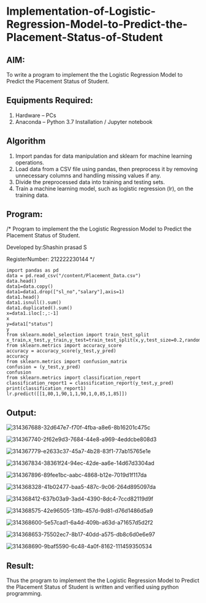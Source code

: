 # Implementation-of-Logistic-Regression-Model-to-Predict-the-Placement-Status-of-Student

## AIM:
To write a program to implement the the Logistic Regression Model to Predict the Placement Status of Student.

## Equipments Required:
1. Hardware – PCs
2. Anaconda – Python 3.7 Installation / Jupyter notebook

## Algorithm
1. Import pandas for data manipulation and sklearn for machine learning operations.
2. Load data from a CSV file using pandas, then preprocess it by removing unnecessary columns and handling missing values if any. 
3. Divide the preprocessed data into training and testing sets.
4. Train a machine learning model, such as logistic regression (lr), on the training data.

## Program:

/*
Program to implement the the Logistic Regression Model to Predict the Placement Status of Student.

Developed by:Shashin prasad S

RegisterNumber: 212222230144
*/
```
import pandas as pd
data = pd.read_csv("/content/Placement_Data.csv")
data.head()
data1=data.copy()
data1=data1.drop(["sl_no","salary"],axis=1)
data1.head()
data1.isnull().sum()
data1.duplicated().sum()
x=data1.iloc[:,:-1]
x
y=data1["status"]
y
from sklearn.model_selection import train_test_split
x_train,x_test,y_train,y_test=train_test_split(x,y,test_size=0.2,random_state=0)
from sklearn.metrics import accuracy_score
accuracy = accuracy_score(y_test,y_pred)
accuracy
from sklearn.metrics import confusion_matrix
confusion = (y_test,y_pred)
confusion
from sklearn.metrics import classification_report
classification_report1 = classification_report(y_test,y_pred)
print(classification_report1)
lr.predict([[1,80,1,90,1,1,90,1,0,85,1,85]])
```

## Output:
![314367688-32d647e7-f70f-4fba-a8e6-8b16201c475c](https://github.com/AdhithiyanK/Implementation-of-Logistic-Regression-Model-to-Predict-the-Placement-Status-of-Student/assets/121029258/ee5ffe95-5d8b-45fe-b47a-0fabee03005a)

![314367740-2f62e9d3-7684-44e8-a969-4eddcbe808d3](https://github.com/AdhithiyanK/Implementation-of-Logistic-Regression-Model-to-Predict-the-Placement-Status-of-Student/assets/121029258/030f1075-9010-432c-b281-e5a179652059)

![314367779-e2633c37-45a7-4b28-83f1-77ab15765e1e](https://github.com/AdhithiyanK/Implementation-of-Logistic-Regression-Model-to-Predict-the-Placement-Status-of-Student/assets/121029258/9c94bb85-eb03-418f-8ab2-86063503c7ed)

![314367834-38361f24-94ec-42de-aa6e-14d67d3304ad](https://github.com/AdhithiyanK/Implementation-of-Logistic-Regression-Model-to-Predict-the-Placement-Status-of-Student/assets/121029258/93a1be74-719c-4c80-9c60-3d32a91b7ff5)

![314367896-89fee1bc-aabc-4868-b12e-7019d1f117da](https://github.com/AdhithiyanK/Implementation-of-Logistic-Regression-Model-to-Predict-the-Placement-Status-of-Student/assets/121029258/286966b0-8d74-486d-aeb5-29dc8dcc71fd)

![314368328-41b02477-baa5-487c-9c06-264d895097da](https://github.com/AdhithiyanK/Implementation-of-Logistic-Regression-Model-to-Predict-the-Placement-Status-of-Student/assets/121029258/6aa18ca6-f888-4065-9f1a-55a598e522b4)

![314368412-637b03a9-3ad4-4390-8dc4-7ccd82119d9f](https://github.com/AdhithiyanK/Implementation-of-Logistic-Regression-Model-to-Predict-the-Placement-Status-of-Student/assets/121029258/7e4c3ee8-32a7-4547-b92f-97f0c6f6fd10)

![314368575-42e96505-13fb-457d-9d81-d76d1486d5a9](https://github.com/AdhithiyanK/Implementation-of-Logistic-Regression-Model-to-Predict-the-Placement-Status-of-Student/assets/121029258/9367a2e9-890a-4468-ba31-9de8e37c504d)


![314368600-5e57cad1-6a4d-409b-a63d-a71657d5d2f2](https://github.com/AdhithiyanK/Implementation-of-Logistic-Regression-Model-to-Predict-the-Placement-Status-of-Student/assets/121029258/358078e2-81b1-4e81-96bf-ae692416af9e)

![314368653-75502ec7-8b17-40dd-a575-db8c6d0e6e97](https://github.com/AdhithiyanK/Implementation-of-Logistic-Regression-Model-to-Predict-the-Placement-Status-of-Student/assets/121029258/ff912a32-7469-4447-9ce4-0da6953607b4)


![314368690-9baf5590-6c48-4a0f-8162-111459350534](https://github.com/AdhithiyanK/Implementation-of-Logistic-Regression-Model-to-Predict-the-Placement-Status-of-Student/assets/121029258/379bd283-68fb-47b2-a7e7-43fb3c1731a6)

## Result:
Thus the program to implement the the Logistic Regression Model to Predict the Placement Status of Student is written and verified using python programming.
